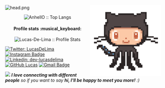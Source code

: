 ![head.png](https://uploaddeimagens.com.br/imagens/j298Yog)
<img align='right' src="https://raw.githubusercontent.com/Lucas-De-Lima/imagesFromMyReadme/main/img/gifs/octocat.gif" width="230">

<p align="center"><img src="https://github-readme-stats.vercel.app/api/top-langs/?username=Lucas-De-Lima&langs_count=10&theme=tokyonight&layout=compact" alt="AnhellO :: Top Langs" /></p>

<h4 align="center">Profile stats :musical_keyboard:</h4>

<p align="center"><img src="https://github-readme-stats.vercel.app/api?username=Lucas-De-Lima&show_icons=true&theme=synthwave" alt="Lucas-De-Lima :: Profile Stats" /></p>

[![Twitter: LucasDeLima](https://img.shields.io/twitter/follow/LucasDeLima___?style=social)](https://twitter.com/LucasDeLima___)
[![Instagram Badge](https://img.shields.io/badge/-dev.lucasdelima-purple?style=flat&logo=instagram&logoColor=white&link=https://www.instagram.com/dev.lucasdelima/)](https://www.instagram.com/dev.lucasdelima/)
[![Linkedin: dev-lucasdelima](https://img.shields.io/badge/-lucasdelima-blue?style=flat-square&logo=Linkedin&logoColor=white&link=https://www.linkedin.com/in/dev-lucasdelima/)](https://www.linkedin.com/in/dev-lucasdelima/)
[![GitHub Lucas](https://img.shields.io/github/followers/Lucas-De-Lima?label=follow&style=social)](https://github.com/Lucas-De-Lima)
[![Gmail Badge](https://img.shields.io/badge/-dev.lucasdelima-c14438?style=flat&logo=Gmail&logoColor=white&link=mailto:dev.lucasdelima@gmail.com)](mailto:dev.lucasdelima@gmail.com)

<!---
[![Website Badge](https://img.shields.io/badge/-My_Portfolio-47CCCC?style=flat&logo=Google-Chrome&logoColor=white&link=https://lucas-de-lima.github.io/my-portfolio/)](https://lucas-de-lima.github.io/my-portfolio/)
--->

<img src="https://media.giphy.com/media/LnQjpWaON8nhr21vNW/giphy.gif" width="60"> <em><b>I love connecting with different people</b> so if you want to say <b>hi, I'll be happy to meet you more!</b> :)</em>


<!---
Lucas-De-Lima/Lucas-De-Lima is a ✨ special ✨ repository because its `README.md` (this file) appears on your GitHub profile.
You can click the Preview link to take a look at your changes.
--->
